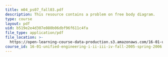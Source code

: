 ```yaml
---
title: m04_ps07_fall03.pdf
description: This resource contains a problem on free body diagram.
type: course
layout: pdf
uid: b519e2e4d307e080b06dbf96f611c4fa
file_type: application/pdf
file_location: >-
  https://open-learning-course-data-production.s3.amazonaws.com/16-01-unified-engineering-i-ii-iii-iv-fall-2005-spring-2006/b519e2e4d307e080b06dbf96f611c4fa_m04_ps07_fall03.pdf
course_id: 16-01-unified-engineering-i-ii-iii-iv-fall-2005-spring-2006
---
```

